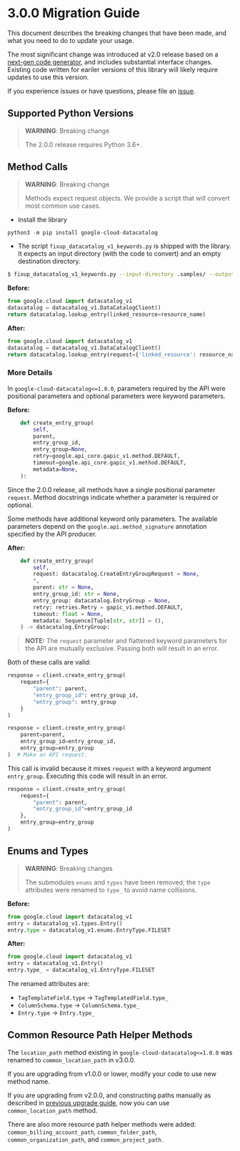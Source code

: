 # 3.0.0 Migration Guide

This document describes the breaking changes that have been made, and what you need to do to update your usage.

The most significant change was introduced at v2.0 release based on a [next-gen code generator](https://github.com/googleapis/gapic-generator-python), and includes substantial interface changes. Existing code written for eariler versions of this library will likely require updates to use this version.

If you experience issues or have questions, please file an [issue](https://github.com/googleapis/python-datacatalog/issues).

## Supported Python Versions

> **WARNING**: Breaking change
> 
> The 2.0.0 release requires Python 3.6+.


## Method Calls

> **WARNING**: Breaking change
>
> Methods expect request objects. We provide a script that will convert most common use cases.

* Install the library

```py
python3 -m pip install google-cloud-datacatalog
```

* The script `fixup_datacatalog_v1_keywords.py` is shipped with the library. It expects
an input directory (with the code to convert) and an empty destination directory.

```sh
$ fixup_datacatalog_v1_keywords.py --input-directory .samples/ --output-directory samples/
```

**Before:**
```py
from google.cloud import datacatalog_v1
datacatalog = datacatalog_v1.DataCatalogClient()
return datacatalog.lookup_entry(linked_resource=resource_name)
```


**After:**
```py
from google.cloud import datacatalog_v1
datacatalog = datacatalog_v1.DataCatalogClient()
return datacatalog.lookup_entry(request={'linked_resource': resource_name})
```

### More Details

In `google-cloud-datacatalog<=1.0.0`, parameters required by the API were positional parameters and optional parameters were keyword parameters.

**Before:**
```py
    def create_entry_group(
        self,
        parent,
        entry_group_id,
        entry_group=None,
        retry=google.api_core.gapic_v1.method.DEFAULT,
        timeout=google.api_core.gapic_v1.method.DEFAULT,
        metadata=None,
    ):
```

Since the 2.0.0 release, all methods have a single positional parameter `request`. Method docstrings indicate whether a parameter is required or optional.

Some methods have additional keyword only parameters. The available parameters depend on the `google.api.method_signature` annotation specified by the API producer.


**After:**
```py
    def create_entry_group(
        self,
        request: datacatalog.CreateEntryGroupRequest = None,
        *,
        parent: str = None,
        entry_group_id: str = None,
        entry_group: datacatalog.EntryGroup = None,
        retry: retries.Retry = gapic_v1.method.DEFAULT,
        timeout: float = None,
        metadata: Sequence[Tuple[str, str]] = (),
    ) -> datacatalog.EntryGroup:
```

> **NOTE:** The `request` parameter and flattened keyword parameters for the API are mutually exclusive.
> Passing both will result in an error.

Both of these calls are valid:

```py
response = client.create_entry_group(
    request={
        "parent": parent,
        "entry_group_id": entry_group_id,
        "entry_group": entry_group
    }
)
```

```py
response = client.create_entry_group(
    parent=parent, 
    entry_group_id=entry_group_id,
    entry_group=entry_group
)  # Make an API request.
```

This call is invalid because it mixes `request` with a keyword argument `entry_group`. Executing this code
will result in an error.

```py
response = client.create_entry_group(
    request={
        "parent": parent,
        "entry_group_id"=entry_group_id
    },
    entry_group=entry_group
)
```



## Enums and Types

> **WARNING**: Breaking changes
> 
> The submodules `enums` and `types` have been removed; the `type` attributes were renamed to `type_` to avoid name collisions.

**Before:**
```py
from google.cloud import datacatalog_v1
entry = datacatalog_v1.types.Entry()
entry.type = datacatalog_v1.enums.EntryType.FILESET
```


**After:**
```py
from google.cloud import datacatalog_v1
entry = datacatalog_v1.Entry()
entry.type_ = datacatalog_v1.EntryType.FILESET
```

The renamed attributes are:

* `TagTemplateField.type` -> `TagTemplatedField.type_`
* `ColumnSchema.type` -> `ColumnSchema.type_`
* `Entry.type` -> `Entry.type_`

## Common Resource Path Helper Methods

The `location_path` method existing in `google-cloud-datacatalog<=1.0.0` was renamed to `common_location_path` in v3.0.0.

If you are upgrading from v1.0.0 or lower, modify your code to use new method name.

If you are upgrading from v2.0.0, and constructing paths manually as described in [previous upgrade guide](https://github.com/googleapis/python-datacatalog/blob/v2.0.0/UPGRADING.md#project-path-helper-methods), now you can use `common_location_path` method.

There are also more resource path helper methods were added: `common_billing_account_path`, `common_folder_path`, `common_organization_path`, and `common_project_path`.
